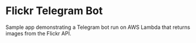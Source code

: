 # Flickr Telegram Bot  
Sample app demonstrating a Telegram bot run on AWS Lambda that returns images from the Flickr API.